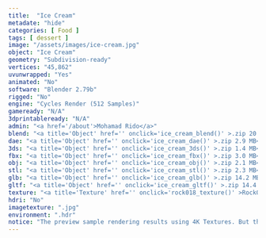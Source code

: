 ```yaml
---
title:  "Ice Cream"
metadate: "hide"
categories: [ Food ]
tags: [ dessert ]
image: "/assets/images/ice-cream.jpg"
object: "Ice Cream"
geometry: "Subdivision-ready"
vertices: "45,862"
uvunwrapped: "Yes"
animated: "No"
software: "Blender 2.79b"
rigged: "No"
engine: "Cycles Render (512 Samples)"
gameready: "N/A"
3dprintableready: "N/A"
admin: "<a href='/about'>Mohamad Rido</a>"
blend: "<a title='Object' href='' onclick='ice_cream_blend()' >.zip 20.7 MB</a>"
dae: "<a title='Object' href='' onclick='ice_cream_dae()' >.zip 2.9 MB</a>"
3ds: "<a title='Object' href='' onclick='ice_cream_3ds()' >.zip 1.4 MB</a>"
fbx: "<a title='Object' href='' onclick='ice_cream_fbx()' >.zip 3.0 MB</a>"
obj: "<a title='Object' href='' onclick='ice_cream_obj()' >.zip 2.1 MB</a>"
stl: "<a title='Object' href='' onclick='ice_cream_stl()' >.zip 2.3 MB</a>"
glb: "<a title='Object' href='' onclick='ice_cream_glb()' >.zip 14.2 MB</a>"
gltf: "<a title='Object' href='' onclick='ice_cream_gltf()' >.zip 14.4 MB</a>"
texture: "<a title='Texture' href='' onclick='rock018_texture()' >Rock018</a>, <a title='Texture' href='' onclick='rock029_texture()' >Rock029</a>, <a title='Texture' href='' onclick='plaster001_texture()' >Plaster001</a>, <a title='Texture' href='' onclick='plastic004_texture()' >Plastic004</a>"
hdri: "No"
imagetexture: ".jpg"
environment: ".hdr"
notice: "The preview sample rendering results using 4K Textures. But the .blend file format available for download uses 1K as the sample to reduce the file size when you download it."
---
```

